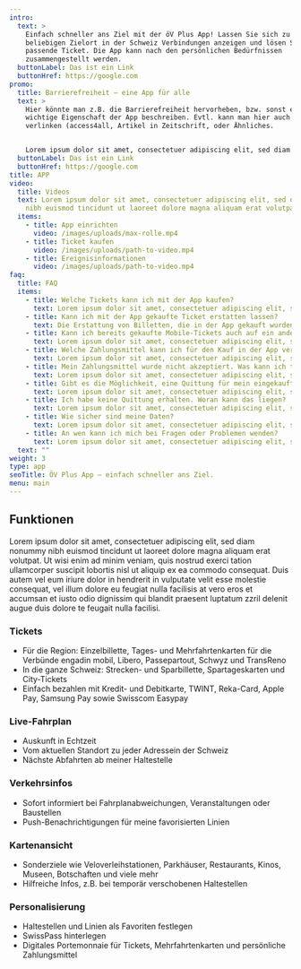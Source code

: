```yaml
---
intro:
  text: >
    Einfach schneller ans Ziel mit der öV Plus App! Lassen Sie sich zu jedem
    beliebigen Zielort in der Schweiz Verbindungen anzeigen und lösen Sie das
    passende Ticket. Die App kann nach den persönlichen Bedürfnissen
    zusammengestellt werden.
  buttonLabel: Das ist ein Link
  buttonHref: https://google.com
promo:
  title: Barrierefreiheit – eine App für alle
  text: >
    Hier könnte man z.B. die Barrierefreiheit hervorheben, bzw. sonst eine
    wichtige Eigenschaft der App beschreiben. Evtl. kann man hier auch etwas
    verlinken (access4all, Artikel in Zeitschrift, oder Ähnliches.


    Lorem ipsum dolor sit amet, consectetuer adipiscing elit, sed diam nonummy nibh euismod tincidunt ut laoreet dolore magna aliquam erat volutpat. Ut wisi enim ad minim veniam, quis nostrud exerci tation ullamcorper suscipit lobortis nisl ut aliquip ex Lorem ipsum dolor sit amet, consectetuer adipiscing elit, sed diam nonummy nibh euismod tincidunt ut laoreet dolore magna aliquam erat volutpat..
  buttonLabel: Das ist ein Link
  buttonHref: https://google.com
title: APP
video:
  title: Videos
  text: Lorem ipsum dolor sit amet, consectetuer adipiscing elit, sed diam nonummy
    nibh euismod tincidunt ut laoreet dolore magna aliquam erat volutpat.
  items:
    - title: App einrichten
      video: /images/uploads/max-rolle.mp4
    - title: Ticket kaufen
      video: /images/uploads/path-to-video.mp4
    - title: Ereignisinformationen
      video: /images/uploads/path-to-video.mp4
faq:
  title: FAQ
  items:
    - title: Welche Tickets kann ich mit der App kaufen?
      text: Lorem ipsum dolor sit amet, consectetuer adipiscing elit, sed diam nonummy nibh euismod tincidunt ut laoreet dolore magna aliquam erat volutpat.
    - title: Kann ich mit der App gekaufte Ticket erstatten lassen?
      text: Die Erstattung von Billetten, die in der App gekauft wurden, ist gemäss Tarif T600.9 möglich. Erstattung vor Beginn der Gültigkeit. Bitte kontaktieren Sie für Erstattungen die Verkaufsstellen der unten aufgeführten Partner oder wenden Sie sich an [info@oevplus.ch](mailto:info@oevplus.ch) mit den Angaben zu Ihrem Ticketkauf. 
    - title: Kann ich bereits gekaufte Mobile-Tickets auch auf ein anderes Smartphone übertragen?
      text: Lorem ipsum dolor sit amet, consectetuer adipiscing elit, sed diam nonummy nibh euismod tincidunt ut laoreet dolore magna aliquam erat volutpat.
    - title: Welche Zahlungsmittel kann ich für den Kauf in der App verwenden?
      text: Lorem ipsum dolor sit amet, consectetuer adipiscing elit, sed diam nonummy nibh euismod tincidunt ut laoreet dolore magna aliquam erat volutpat.
    - title: Mein Zahlungsmittel wurde nicht akzeptiert. Was kann ich tun?
      text: Lorem ipsum dolor sit amet, consectetuer adipiscing elit, sed diam nonummy nibh euismod tincidunt ut laoreet dolore magna aliquam erat volutpat.
    - title: Gibt es die Möglichkeit, eine Quittung für mein eingekauftes Mobile-Ticket zu generieren?
      text: Lorem ipsum dolor sit amet, consectetuer adipiscing elit, sed diam nonummy nibh euismod tincidunt ut laoreet dolore magna aliquam erat volutpat.
    - title: Ich habe keine Quittung erhalten. Woran kann das liegen?
      text: Lorem ipsum dolor sit amet, consectetuer adipiscing elit, sed diam nonummy nibh euismod tincidunt ut laoreet dolore magna aliquam erat volutpat.
    - title: Wie sicher sind meine Daten?
      text: Lorem ipsum dolor sit amet, consectetuer adipiscing elit, sed diam nonummy nibh euismod tincidunt ut laoreet dolore magna aliquam erat volutpat.
    - title: An wen kann ich mich bei Fragen oder Problemen wenden?
      text: Lorem ipsum dolor sit amet, consectetuer adipiscing elit, sed diam nonummy nibh euismod tincidunt ut laoreet dolore magna aliquam erat volutpat.
  text: ""
weight: 3
type: app
seoTitle: ÖV Plus App – einfach schneller ans Ziel.
menu: main
---
```


## Funktionen
Lorem ipsum dolor sit amet, consectetuer adipiscing elit, sed diam nonummy nibh euismod tincidunt ut laoreet dolore magna aliquam erat volutpat. Ut wisi enim ad minim veniam, quis nostrud exerci tation ullamcorper suscipit lobortis nisl ut aliquip ex ea commodo consequat. Duis autem vel eum iriure dolor in hendrerit in vulputate velit esse molestie consequat, vel illum dolore eu feugiat nulla facilisis at vero eros et accumsan et iusto odio dignissim qui blandit praesent luptatum zzril delenit augue duis dolore te feugait nulla facilisi.

### Tickets
- Für die Region: Einzelbillette, Tages- und Mehrfahrtenkarten für die Verbünde engadin mobil, Libero, Passepartout, Schwyz und TransReno
- In die ganze Schweiz: Strecken- und Sparbillette, Spartageskarten und City-Tickets
- Einfach bezahlen mit Kredit- und Debitkarte, TWINT, Reka-Card, Apple Pay, Samsung Pay sowie Swisscom Easypay

### Live-Fahrplan
- Auskunft in Echtzeit
- Vom aktuellen Standort zu jeder Adressein der Schweiz
- Nächste Abfahrten ab meiner Haltestelle

### Verkehrsinfos
- Sofort informiert bei Fahrplanabweichungen, Veranstaltungen oder Baustellen
- Push-Benachrichtigungen für meine favorisierten Linien

### Kartenansicht
- Sonderziele wie Veloverleihstationen, Parkhäuser, Restaurants, Kinos, Museen, Botschaften und viele mehr
- Hilfreiche Infos, z.B. bei temporär verschobenen Haltestellen

### Personalisierung
- Haltestellen und Linien als Favoriten festlegen
- SwissPass hinterlegen
- Digitales Portemonnaie für Tickets, Mehrfahrtenkarten und persönliche Zahlungsmittel
